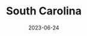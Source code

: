 ---
title: "South Carolina"
cc-type: state
borders:
  - Atlantic Ocean
  - Georgia
  - North Carolina
country:
  - United States
date: 2023-06-24
hashtag: south-carolina
tags:
  - state
  - United States
---